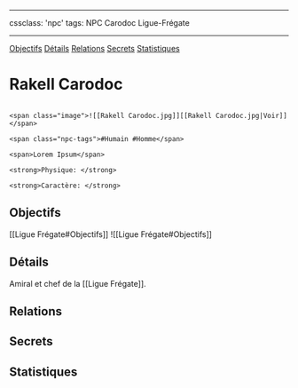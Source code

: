 
---

cssclass: 'npc'
tags: NPC Carodoc Ligue-Frégate 

---
<span class="nav">[Objectifs](#Objectifs) [Détails](#Détails)  [Relations](#Relations) [Secrets](#Secrets) [Statistiques](#Statistiques)</span>

# Rakell Carodoc

```ad-desc

<span class="image">![[Rakell Carodoc.jpg]][[Rakell Carodoc.jpg|Voir]]</span>

<span class="npc-tags">#Humain #Homme</span>

<span>Lorem Ipsum</span>

<strong>Physique: </strong>

<strong>Caractère: </strong>
```

## Objectifs
<span class="tab">[[Ligue Frégate#Objectifs]]</span>
<span class="embed-section tab">![[Ligue Frégate#Objectifs]]</span>

## Détails
Amiral et chef de la [[Ligue Frégate]].

## Relations

## Secrets

## Statistiques
